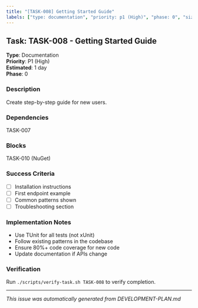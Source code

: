 ```yaml
---
title: "[TASK-008] Getting Started Guide"
labels: ["type: documentation", "priority: p1 (High)", "phase: 0", "size: medium"]
---
```


## Task: TASK-008 - Getting Started Guide

**Type**: Documentation  
**Priority**: P1 (High)  
**Estimated**: 1 day  
**Phase**: 0

### Description
Create step-by-step guide for new users.

### Dependencies
TASK-007

### Blocks
TASK-010 (NuGet)

### Success Criteria
- [ ] Installation instructions
- [ ] First endpoint example
- [ ] Common patterns shown
- [ ] Troubleshooting section

### Implementation Notes
- Use TUnit for all tests (not xUnit)
- Follow existing patterns in the codebase
- Ensure 80%+ code coverage for new code
- Update documentation if APIs change

### Verification
Run `./scripts/verify-task.sh TASK-008` to verify completion.

---
_This issue was automatically generated from DEVELOPMENT-PLAN.md_
